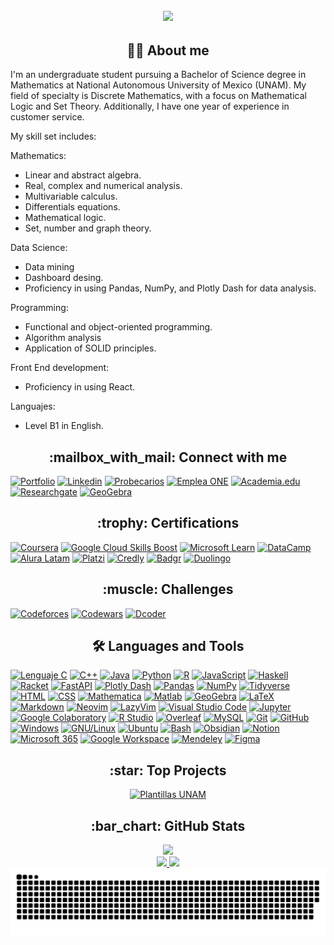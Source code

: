 <h2 align = "center">
    <a href = "https://github.com/SoyFabianRG">
        <img src="https://readme-typing-svg.herokuapp.com?font=JetBrains+Mono&weight=900&size=30&duration=4000&pause=1000&color=FFFFFF&center=true&vCenter=true&width=650&height=90&lines=Hello+World!+I'm+Fabián">
    </a>
</h2>

<h2 align = "center"> 👨‍💻 About me </h2>
I'm an undergraduate student pursuing a Bachelor of Science degree in Mathematics at National Autonomous University of Mexico (UNAM). My field of specialty is Discrete Mathematics, with a focus on Mathematical Logic and Set Theory. Additionally, I have one year of experience in customer service.

My skill set includes:

Mathematics:
- Linear and abstract algebra.
- Real, complex and numerical analysis.
- Multivariable calculus.
- Differentials equations.
- Mathematical logic.
- Set, number and graph theory.

Data Science:
- Data mining
- Dashboard desing.
- Proficiency in using Pandas, NumPy, and Plotly Dash for data analysis.

Programming:
- Functional and object-oriented programming.
- Algorithm analysis
- Application of SOLID principles.

Front End development:
- Proficiency in using React.

Languajes:
- Level B1 in English.

<h2 align = "center"> :mailbox_with_mail: Connect with me </h2>

[![Portfolio](https://img.shields.io/badge/portfolio-222222?style=for-the-badge&logo=githubpages&logoColor=white)](https://soyfabianrg.github.io)
[![Linkedin](https://img.shields.io/badge/linkedin-0A66C2?style=for-the-badge&logo=linkedin&logoColor=white)](https://www.linkedin.com/in/soyfabianrg)
[![Probecarios](https://img.shields.io/badge/probecarios-081f47?style=for-the-badge)](https://probecarios.com/candidato/soyfabianrg)
[![Emplea ONE](https://img.shields.io/badge/emplea_one-082B58?style=for-the-badge)](https://app.aluracursos.com/emprega-one/profile/soyfabianrg)
[![Academia.edu](https://img.shields.io/badge/academia.edu-41454A?style=for-the-badge&logo=academia&logoColor=white)](https://unam.academia.edu/SoyFabianRG)
[![Researchgate](https://img.shields.io/badge/researchgate-00CCBB?style=for-the-badge&logo=researchgate&logoColor=white)](https://www.researchgate.net/profile/Fabian-Rios-Gil-2)
[![GeoGebra](https://img.shields.io/badge/Geogebra-6557d2?style=for-the-badge)](https://www.geogebra.org/u/soyfabianrg)
<!-- [![Replit](https://img.shields.io/badge/replit-F26207?style=for-the-badge&logo=replit&logoColor=white)](https://replit.com/@SoyFabianRG) -->

<h2 align = "center"> :trophy: Certifications </h2>

[![Coursera](https://img.shields.io/badge/coursera-0056D2?style=for-the-badge&logo=coursera&logoColor=white)](https://www.coursera.org/user/c10a888a8725cca7da1542d8559964eb)
[![Google Cloud Skills Boost](https://img.shields.io/badge/skills_boost-4285F4?style=for-the-badge&logo=googlecloud&logoColor=white)](https://www.cloudskillsboost.google/public_profiles/64d37062-ade6-46ee-8b3e-06485f08fe6b)
[![Microsoft Learn](https://img.shields.io/badge/microsoft_learn-5E5E5E?style=for-the-badge&logo=microsoft&logoColor=white)](https://docs.microsoft.com/es-mx/users/soyfabianrg)
[![DataCamp](https://img.shields.io/badge/datacamp-03EF62?style=for-the-badge&logo=datacamp&logoColor=white)](https://www.datacamp.com/portfolio/soyfabianrg)
[![Alura Latam](https://img.shields.io/badge/alura_latam-082B58?style=for-the-badge)](https://app.aluracursos.com/user/soyfabianrg)
[![Platzi](https://img.shields.io/badge/platzi-98CA3F?style=for-the-badge&logo=platzi&logoColor=white)](https://platzi.com/p/SoyFabianRG)
[![Credly](https://img.shields.io/badge/credly-FF6B00?style=for-the-badge&logo=credly&logoColor=white)](https://www.credly.com/users/soyfabianrg)
[![Badgr](https://img.shields.io/badge/badgr-282C4C?style=for-the-badge&logo=canvas&logoColor=white)](https://api.badgr.io/public/collections/82009f34774d4d0a9ad2e9894f4d6fea)
[![Duolingo](https://img.shields.io/badge/duolingo-58CC02?style=for-the-badge&logo=duolingo&logoColor=white)](https://www.duolingo.com/profile/SoyFabianRG)

<!-- [![Hyperskill](https://img.shields.io/badge/hyperskill-000000?style=for-the-badge&logo=jetbrains&logoColor=white)](https://hyperskill.org/profile/254456992) -->
<!-- [![W3Schools](https://img.shields.io/badge/w3schools-04a96d?style=for-the-badge)](https://www.w3profile.com/SoyFabianRG) -->
<!-- [![Khan Academy](https://img.shields.io/badge/khan_academy-14BF96?style=for-the-badge)](http://www.khanacademy.org/profile/SoyFabianRG) -->
<!-- [![Cognitive Class](https://img.shields.io/badge/cognitive_class-052FAD?style=for-the-badge&logo=ibm&logoColor=white)](https://cognitiveclass.ai/profile/SoyFabianRG) -->
<!-- https://courses.cognitiveclass.ai/u/SoyFabianRG) -->
<!-- [![México X](https://img.shields.io/badge/méxico_x-18384E?style=for-the-badge)](https://mexicox.gob.mx/u/SoyFabianRG) -->
<!-- [![MathWorks](https://img.shields.io/badge/mathworks-Bf4A06?style=for-the-badge)](https://la.mathworks.com/matlabcentral/profile/authors/21447057) -->

<h2 align = "center"> :muscle: Challenges </h2>

[![Codeforces](https://img.shields.io/badge/codeforces-1F8ACB?style=for-the-badge&logo=codeforces&logoColor=white)](https://codeforces.com/profile/SoyFabianRG)
[![Codewars](https://img.shields.io/badge/codewars-B1361E?style=for-the-badge&logo=codewars&logoColor=white)](https://www.codewars.com/users/SoyFabianRG)
[![Dcoder](https://img.shields.io/badge/dcoder-000000?style=for-the-badge)](https://code.dcoder.tech/profile/soyfabianrg)

<h2 align = "center"> 🛠️ Languages and Tools </h2>

[![Lenguaje C](https://img.shields.io/badge/c-A8B9CC?style=for-the-badge&logo=c&logoColor=white)](https://www.w3schools.com/c)
[![C++](https://img.shields.io/badge/c++-00599C?style=for-the-badge&logo=c%2B%2B&logoColor=white)](https://isocpp.org)
[![Java](https://img.shields.io/badge/java-007396?style=for-the-badge&logo=openjdk&logoColor=white)](https://www.java.com/en)
[![Python](https://img.shields.io/badge/python-3776AB?style=for-the-badge&logo=python&logoColor=white)](https://www.python.org)
[![R](https://img.shields.io/badge/r-276DC3?style=for-the-badge&logo=r&logoColor=white)](https://www.r-project.org)
[![JavaScript](https://img.shields.io/badge/javascript-323330?style=for-the-badge&logo=javascript&logoColor=F7DF1E)](https://developer.mozilla.org/en-US/docs/web/javascript)
[![Haskell](https://img.shields.io/badge/haskell-5D4F85?style=for-the-badge&logo=haskell&logoColor=white)](https://www.haskell.org)
[![Racket](https://img.shields.io/badge/racket-9F1D20?style=for-the-badge&logo=racket&logoColor=white)](https://racket-lang.org)
[![FastAPI](https://img.shields.io/badge/fastapi-009688?style=for-the-badge&logo=fastapi&logoColor=white)](https://fastapi.tiangolo.com)
[![Plotly Dash](https://img.shields.io/badge/plotly_dash-3F4F75?style=for-the-badge&logo=plotly&logoColor=white)](https://dash.plotly.com/)
[![Pandas](https://img.shields.io/badge/pandas-150458?style=for-the-badge&logo=pandas&logoColor=white)](https://pandas.pydata.org)
[![NumPy](https://img.shields.io/badge/numpy-013243?style=for-the-badge&logo=numpy&logoColor=white)](https://numpy.org)
[![Tidyverse](https://img.shields.io/badge/tidyverse-1A162D?style=for-the-badge&logo=tidyverse&logoColor=white)](https://www.tidyverse.org)
[![HTML](https://img.shields.io/badge/html5-E34F26?style=for-the-badge&logo=html5&logoColor=white)](https://www.w3.org/html)
[![CSS](https://img.shields.io/badge/css3-1572B6?style=for-the-badge&logo=css3&logoColor=white)](https://www.w3.org/Style/CSS)
[![Mathematica](https://img.shields.io/badge/mathematica-DD1100?style=for-the-badge&logo=wolframmathematica&logoColor=white)](https://www.wolfram.com/mathematica)
[![Matlab](https://img.shields.io/badge/matlab-Bf4A06?style=for-the-badge)](https://www.mathworks.com/products/matlab.html)
[![GeoGebra](https://img.shields.io/badge/geogebra-6557d2?style=for-the-badge)](https://www.geogebra.org)
[![LaTeX](https://img.shields.io/badge/latex-008080?style=for-the-badge&logo=latex&logoColor=white)](https://www.latex-project.org)
[![Markdown](https://img.shields.io/badge/markdown-000000?style=for-the-badge&logo=markdown&logoColor=white)](https://www.w3schools.io/file/markdown-introduction)
[![Neovim](https://img.shields.io/badge/neovim-57A143?style=for-the-badge&logo=neovim&logoColor=white)](https://neovim.io)
[![LazyVim](https://img.shields.io/badge/lazyvim-2E7DE9?style=for-the-badge&logo=lazyvim&logoColor=white)](https://www.lazyvim.org)
[![Visual Studio Code](https://img.shields.io/badge/visual_studio_code-007ACC?style=for-the-badge&logo=visualstudiocode&logoColor=white)](https://code.visualstudio.com)
[![Jupyter](https://img.shields.io/badge/Jupyter-F37626?style=for-the-badge&logo=jupyter&logoColor=white)](https://jupyter.org)
[![Google Colaboratory](https://img.shields.io/badge/colaboratory-F9AB00?style=for-the-badge&logo=googlecolab&logoColor=white)](https://colab.research.google.com)
[![R Studio](https://img.shields.io/badge/r_studio-75AADB?style=for-the-badge&logo=rstudioide&logoColor=white)](https://posit.co/products/open-source/rstudio/)
[![Overleaf](https://img.shields.io/badge/overleaf-47A141?style=for-the-badge&logo=overleaf&logoColor=white)](https://www.overleaf.com)
[![MySQL](https://img.shields.io/badge/mysql-4479A1?style=for-the-badge&logo=mysql&logoColor=white)](https://www.mysql.com)
[![Git](https://img.shields.io/badge/git-F05032?style=for-the-badge&logo=git&logoColor=white)](https://git-scm.com)
[![GitHub](https://img.shields.io/badge/github-181717?style=for-the-badge&logo=github&logoColor=white)](https://github.com)
[![Windows](https://img.shields.io/badge/windows-0078D6?style=for-the-badge&logo=windows&logoColor=white)](https://www.microsoft.com/en-us/windows)
[![GNU/Linux](https://img.shields.io/badge/gnu/linux-FCC624?style=for-the-badge&logo=linux&logoColor=black)](https://www.gnu.org)
[![Ubuntu](https://img.shields.io/badge/ubuntu-E95420?style=for-the-badge&logo=ubuntu&logoColor=white)](https://ubuntu.com)
[![Bash](https://img.shields.io/badge/bash-4EAA25?style=for-the-badge&logo=gnubash&logoColor=white)](https://www.gnu.org/software/bash)
[![Obsidian](https://img.shields.io/badge/obsidian-7C3AED?style=for-the-badge&logo=obsidian&logoColor=white)](https://obsidian.md)
[![Notion](https://img.shields.io/badge/notion-000000?style=for-the-badge&logo=notion&logoColor=white)](https://www.notion.so)
[![Microsoft 365](https://img.shields.io/badge/microsoft_365-AF81DB?style=for-the-badge&logo=microsoftoutlook&logoColor=white)](https://www.microsoft.com/en-us/microsoft-365)
[![Google Workspace](https://img.shields.io/badge/google_workspace-4285F4?style=for-the-badge&logo=google&logoColor=white)](https://workspace.google.com/intl/en/)
[![Mendeley](https://img.shields.io/badge/mendeley-9D1620?style=for-the-badge&logo=mendeley&logoColor=white)](https://www.mendeley.com)
[![Figma](https://img.shields.io/badge/figma-F24E1E?style=for-the-badge&logo=figma&logoColor=white)](https://www.figma.com)
<!--
[![React](https://img.shields.io/badge/react.js-20232A?style=for-the-badge&logo=react&logoColor=61DAFB)](https://react.dev)
[![Bootstrap](https://img.shields.io/badge/bootstrap-7952B3?style=for-the-badge&logo=bootstrap&logoColor=white)](https://getbootstrap.com)
[![NPM](https://img.shields.io/badge/npm-CB3837?style=for-the-badge&logo=npm&logoColor=white)](https://www.npmjs.com)
[![Webpack](https://img.shields.io/badge/webpack-8DD6F9?style=for-the-badge&logo=webpack&logoColor=white)](https://webpack.js.org)
[![OCI](https://img.shields.io/badge/oci-F80000?style=for-the-badge&logo=oracle&logoColor=white)](https://www.oracle.com/cloud)
[![ChatGPT](https://img.shields.io/badge/ChatGPT-74AA9C?style=for-the-badge&logo=openai&logoColor=white)](https://chat.openai.com)
[![Google Gemini](https://img.shields.io/badge/gemini-8E75B2?style=for-the-badge&logo=googlegemini&logoColor=white)](https://deepmind.google/technologies/gemini)
[![Microsfot Copilot](https://img.shields.io/badge/microsoft_copilot-F36285?style=for-the-badge&logo=microsoftbing&logoColor=white)](https://www.microsoft.com/en-us/microsoft-copilot)
[![GitHub Copilot](https://img.shields.io/badge/github_copilot-000000?style=for-the-badge&logo=githubcopilot&logoColor=white)](https://github.com/features/copilot)
-->

<h2 align = "center"> :star: Top Projects </h2>

<div align = "center">
    
[![Plantillas UNAM](https://github-readme-stats.vercel.app/api/pin/?username=SoyFabianRG&repo=Plantillas-UNAM&show_icons=true&theme=github_dark)](https://github.com/SoyFabianRG/Plantillas-UNAM)

</div>

<h2 align = "center"> :bar_chart: GitHub Stats </h2>

<div align = "center">

<div width = "100%">
    <a href = "https://github.com/SoyFabianRG">
        <img height = "150em" src = "https://streak-stats.demolab.com/?user=SoyFabianRG&theme=github-dark-blue">
    </a>
 </div>
 
<div width = "100%">
    <a href = "https://github.com/SoyFabianRG">
        <img height = "150em" src = "https://github-readme-stats.vercel.app/api?username=SoyFabianRG&theme=github_dark&show_icons=true">
        <img height = "150em" src = "https://github-readme-stats.vercel.app/api/top-langs/?username=SoyFabianRG&theme=github_dark&layout=compact&langs_count=10">
    </a>
 </div>    

<picture>
    <source media = "(prefers-color-scheme: dark)" srcset = "https://raw.githubusercontent.com/SoyFabianRG/SoyFabianRG/output/github-contribution-grid-snake-dark.svg">
    <img src="https://raw.githubusercontent.com/SoyFabianRG/SoyFabianRG/output/github-contribution-grid-snake.svg">
</picture>

</div>
